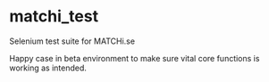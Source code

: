# matchi_test
Selenium test suite for MATCHi.se

Happy case in beta environment to make sure vital core functions is working as intended.
